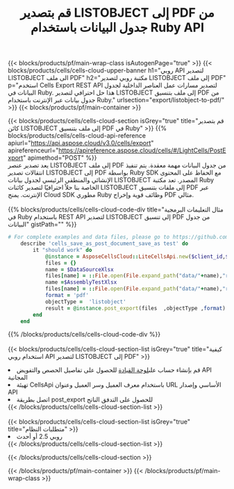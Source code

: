 ﻿---
title:  قم بتصدير LISTOBJECT إلى PDF من جدول البيانات باستخدام Ruby API
description:  Aspose.Cells Cloud REST API يدعم تصدير {0} إلى {1} تنسيق الملفات باستخدام {2}.
url: /ar/ruby/export/listobject-to-pdf/
---
{{< blocks/products/pf/main-wrap-class isAutogenPage="true" >}}
{{< blocks/products/cells/cells-cloud-upper-banner h1="روبي API لتصدير LISTOBJECT الى ملف PDF" h2="مكتبة روبي لتصدير LISTOBJECT إلى ملف PDF" p="استخدم Cells Export REST API لتصدير مسارات عمل العناصر الداخلية لجدول البيانات في Ruby. هذا حل احترافي لتصدير LISTOBJECT إلى ملف بتنسيق PDF من جدول بيانات عبر الإنترنت باستخدام Ruby." urlsection="export/listobject-to-pdf/" >}}
{{< blocks/products/pf/main-container >}}

{{< blocks/products/cells/cells-cloud-section isGrey="true" title="قم بتصدير كائن LISTOBJECT إلى ملف بتنسيق PDF في Ruby" >}}
{{% blocks/products/cells/cells-cloud-api-reference apiurl="https://api.aspose.cloud/v3.0/cells/export" apireferenceurl="https://apireference.aspose.cloud/cells/#/LightCells/PostExport" apimethod="POST" %}}
<br/>
يعد تصدير عنصر LISTOBJECT إلى ملف PDF من جدول البيانات مهمة معقدة. يتم تنفيذ انتقالات تصدير LISTOBJECT إلى PDF بواسطة Ruby SDK مع الحفاظ على المحتوى الإنشائي والمنطقي الرئيسي لجدول بيانات LISTOBJECT المصدر. تعد مكتبة Ruby الخاصة بنا حلاً احترافيًا لتصدير كائنات LISTOBJECT إلى ملفات بتنسيق PDF عبر الإنترنت. يمنح Cloud SDK مطوري Ruby وظائف قوية وإخراج PDF مثالي.
<br/>
<br/>
{{% blocks/products/cells/cells-cloud-code-div title="مثال التعليمات البرمجية في Ruby باستخدام REST API لتصدير LISTOBJECT إلى تنسيق PDF من جدول البيانات" gistPath="" %}}
  
```ruby
# For complete examples and data files, please go to https://github.com/aspose-cells-cloud/aspose-cells-cloud-ruby/
    describe 'cells_save_as_post_document_save_as test' do
        it "should work" do
            @instance = AsposeCellsCloud::LiteCellsApi.new($client_id,$client_secret,"v3.0","https://api.aspose.cloud/")
            files = {}      
            name = $DataSourceXlsx
            files[name] = ::File.open(File.expand_path("data/"+name),"r") 
            name =$AssemblyTestXlsx 
            files[name] = ::File.open(File.expand_path("data/"+name),"r")
            format = 'pdf'
            objectType =  'listobject'
            result = @instance.post_export(files  ,objectType ,format)    
        end
    end
```
   
{{% /blocks/products/cells/cells-cloud-code-div %}}
<br/>
<br/>
{{< blocks/products/cells/cells-cloud-section-list isGrey="true" title="كيفية استخدام روبي API لتصدير LISTOBJECT إلى PDF" >}}
<li> قم بإنشاء حساب على<a href="https://dashboard.aspose.cloud/">لوحة القيادة</a> للحصول على تفاصيل الحصص والتفويض API المجانية</li>
<li>تهيئة CellsApi باستخدام معرف العميل وسر العميل وعنوان URL الأساسي وإصدار API</li>
<li>اتصل بطريقة post_export للحصول على التدفق الناتج </li>
{{< /blocks/products/cells/cells-cloud-section-list >}}
<br/>
<br/>
{{< blocks/products/cells/cells-cloud-section-list isGrey="true" title="متطلبات النظام" >}}
<li>روبي 2.5 أو أحدث</li>
{{< /blocks/products/cells/cells-cloud-section-list >}}

{{< /blocks/products/cells/cells-cloud-section >}}

{{< /blocks/products/pf/main-container >}}
{{< /blocks/products/pf/main-wrap-class >}}
